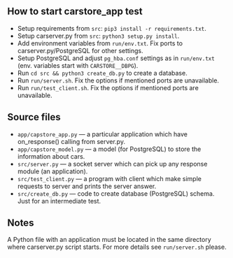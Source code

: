 ## How to start carstore_app test
* Setup requirements from `src`: `pip3 install -r requirements.txt`.
* Setup carserver.py from `src`: `python3 setup.py install`.
* Add environment variables from `run/env.txt`. Fix ports to carserver.py/PostgreSQL for other settings.
* Setup PostgreSQL and adjust `pg_hba.conf` settings as in `run/env.txt` (env. variables start with `CARSTORE__DBPG`).
* Run `cd src && python3 create_db.py` to create a database.
* Run `run/server.sh`. Fix the options if mentioned ports are unavailable.
* Run `run/test_client.sh`. Fix the options if mentioned ports are unavailable.


## Source files
* `app/capstore_app.py` — a particular application which have on_response() calling from server.py.
* `app/capstore_model.py` — a model (for PostgreSQL) to store the information about cars.
* `src/server.py` — a socket server which can pick up any response module (an application).
* `src/test_client.py` — a program with client which make simple requests to server and prints the server answer.
* `src/create_db.py` — code to create database (PostgreSQL) schema. Just for an intermediate test.


## Notes
A Python file with an application must be located in the same directory where carserver.py script starts. For more details see `run/server.sh` please.
